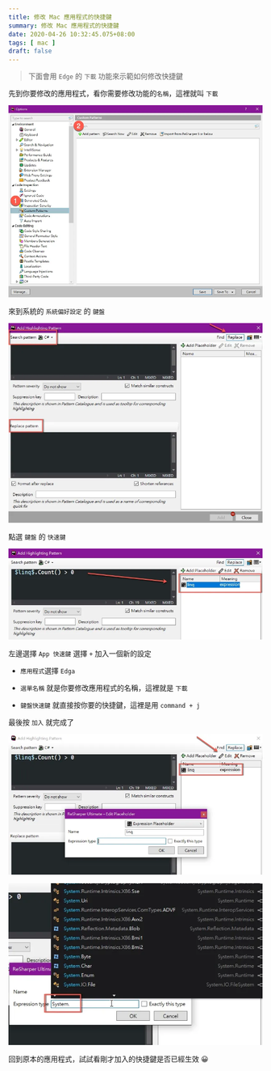 ```yaml
---
title: 修改 Mac 應用程式的快捷鍵
summary: 修改 Mac 應用程式的快捷鍵
date: 2020-04-26 10:32:45.075+08:00
tags: [ mac ]
draft: false
---
```


> 下面會用 `Edge` 的 `下載` 功能來示範如何修改快捷鍵

先到你要修改的應用程式，看你需要修改功能的`名稱`，這裡就叫 `下載`

![](./01.webp)

來到系統的 `系統偏好設定` 的 `鍵盤`

![](./02.webp)

點選 `鍵盤` 的 `快速鍵`

![](./03.webp)

左邊選擇 `App 快速鍵` 選擇 `+` 加入一個新的設定

-   `應用程式`選擇 `Edga`
    
-   `選單名稱` 就是你要修改應用程式的名稱，這裡就是 `下載`
    
-   `鍵盤快速鍵` 就直接按你要的快捷鍵，這裡是用 `command + j`
    

最後按 `加入` 就完成了

![](./04.webp)

![](./05.webp)

回到原本的應用程式，試試看剛才加入的快捷鍵是否已經生效 😀
